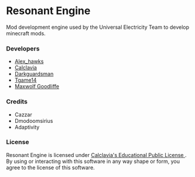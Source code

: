 Resonant Engine
======
Mod development engine used by the Universal Electricity Team to develop minecraft mods. 


### Developers
* <a href="http://www.patreon.com/Alex_hawks"> Alex_hawks </a>
* <a href="http://www.patreon.com/calclavia"> Calclavia </a>
* <a href="http://www.patreon.com/darkcow"> Darkguardsman </a>
* <a href="http://www.patreon.com/tgame14"> Tgame14 </a>
* <a href="http://www.patreon.com/maxwolf"> Maxwolf Goodliffe </a>


### Credits
* Cazzar
* Dmodoomsirius
* Adaptivity



### License
Resonant Engine is licensed under <a href="http://calclavia.com/educational-public-license"> Calclavia's Educational Public License </a>. By using or interacting with this software in any way shape or form, you agree to the license of this software.
